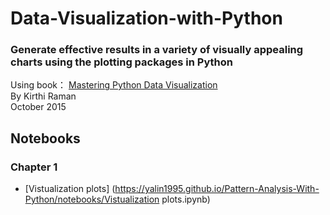 # Data-Visualization-with-Python

### Generate effective results in a variety of visually appealing charts using the plotting packages in Python<br>
Using book： [Mastering Python Data Visualization](https://subscription.packtpub.com/book/big_data_and_business_intelligence/9781783988327)<br>
By Kirthi Raman <br>
October 2015

## Notebooks
### Chapter 1
* [Vistualization plots] (https://yalin1995.github.io/Pattern-Analysis-With-Python/notebooks/Vistualization plots.ipynb)
